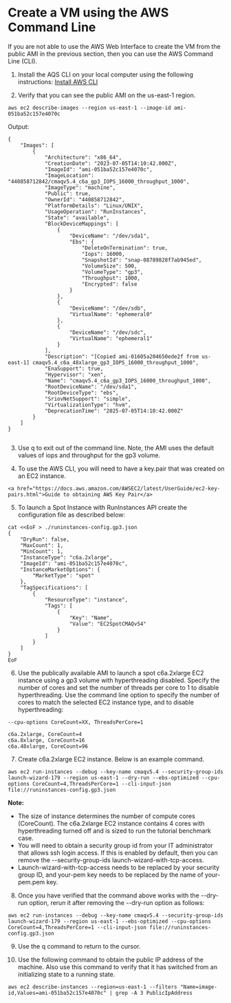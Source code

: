 # Create a VM using the AWS Command Line 

If you are not able to use the AWS Web Interface to create the VM from the public AMI in the previous section, then you can use the AWS Command Line (CLI). 

1. Install the AQS CLI on your local computer using the following instructions:
<a href="https://docs.aws.amazon.com/cli/latest/userguide/install-cliv2-linux.html#cliv2-linux-install">Install AWS CLI</a>  

2. Verify that you can see the public AMI on the us-east-1 region.

`aws ec2 describe-images --region us-east-1 --image-id ami-051ba52c157e4070c`


Output:

```
{
    "Images": [
        {
            "Architecture": "x86_64",
            "CreationDate": "2023-07-05T14:10:42.000Z",
            "ImageId": "ami-051ba52c157e4070c",
            "ImageLocation": "440858712842/cmaqv5.4_c6a_gp3_IOPS_16000_throughput_1000",
            "ImageType": "machine",
            "Public": true,
            "OwnerId": "440858712842",
            "PlatformDetails": "Linux/UNIX",
            "UsageOperation": "RunInstances",
            "State": "available",
            "BlockDeviceMappings": [
                {
                    "DeviceName": "/dev/sda1",
                    "Ebs": {
                        "DeleteOnTermination": true,
                        "Iops": 16000,
                        "SnapshotId": "snap-08789828f7ab945ed",
                        "VolumeSize": 500,
                        "VolumeType": "gp3",
                        "Throughput": 1000,
                        "Encrypted": false
                    }
                },
                {
                    "DeviceName": "/dev/sdb",
                    "VirtualName": "ephemeral0"
                },
                {
                    "DeviceName": "/dev/sdc",
                    "VirtualName": "ephemeral1"
                }
            ],
            "Description": "[Copied ami-01605a204650ede2f from us-east-1] cmaqv5.4_c6a_48xlarge_gp3_IOPS_16000_throughput_1000",
            "EnaSupport": true,
            "Hypervisor": "xen",
            "Name": "cmaqv5.4_c6a_gp3_IOPS_16000_throughput_1000",
            "RootDeviceName": "/dev/sda1",
            "RootDeviceType": "ebs",
            "SriovNetSupport": "simple",
            "VirtualizationType": "hvm",
            "DeprecationTime": "2025-07-05T14:10:42.000Z"
        }
    ]
}


```

3. Use q to exit out of the command line. Note, the AMI uses the default values of iops and throughput for the gp3 volume. 

4. To use the AWS CLI, you will need to have a key.pair that was created on an EC2 instance.

```{seealso}
<a href="https://docs.aws.amazon.com/AWSEC2/latest/UserGuide/ec2-key-pairs.html">Guide to obtaining AWS Key Pair</a>
```


5. To launch a Spot Instance with RunInstances API create the configuration file as described below:

```
cat <<EoF > ./runinstances-config.gp3.json
{
    "DryRun": false,
    "MaxCount": 1,
    "MinCount": 1,
    "InstanceType": "c6a.2xlarge",
    "ImageId": "ami-051ba52c157e4070c",
    "InstanceMarketOptions": {
        "MarketType": "spot"
    },
    "TagSpecifications": [
        {
            "ResourceType": "instance",
            "Tags": [
                {
                    "Key": "Name",
                    "Value": "EC2SpotCMAQv54"
                }
            ]
        }
    ]
}
EoF
```

6. Use the publically available AMI to launch a spot c6a.2xlarge EC2 instance using a gp3 volume with hyperthreading disabled. Specify the number of cores and set the number of threads per core to 1 to disable hyperthreading. Use the command line option to specify the number of cores to match the selected EC2 instance type, and to disable hyperthreading:

`--cpu-options CoreCount=XX, ThreadsPerCore=1`

```
c6a.2xlarge, CoreCount=4
c6a.8xlarge, CoreCount=16
c6a.48xlarge, CoreCount=96 
```

7. Create c6a.2xlarge EC2 instance. Below is an example command. 

`aws ec2 run-instances --debug --key-name cmaqv5.4 --security-group-ids launch-wizard-179 --region us-east-1 --dry-run --ebs-optimized --cpu-options CoreCount=4,ThreadsPerCore=1 --cli-input-json file://runinstances-config.gp3.json`

**Note:**
* The size of instance determines the number of compute cores (CoreCount). The c6a.2xlarge EC2 instance contains 4 cores with hyperthreading turned off and is sized to run the tutorial benchmark case.
* You will need to obtain a security group id from your IT administrator that allows ssh login access. If this is enabled by default, then you can remove the --security-group-ids launch-wizard-with-tcp-access.
* Launch-wizard-with-tcp-access needs to be replaced by your security group ID, and your-pem key needs to be replaced by the name of your-pem.pem key.

8. Once you have verified that the command above works with the --dry-run option, rerun it after removing the --dry-run option as follows:

`aws ec2 run-instances --debug --key-name cmaqv5.4 --security-group-ids launch-wizard-179 --region us-east-1 --ebs-optimized --cpu-options CoreCount=4,ThreadsPerCore=1 --cli-input-json file://runinstances-config.gp3.json`

9. Use the q command to return to the cursor. 

10. Use the following command to obtain the public IP address of the machine. Also use this command to verify that it has switched from an initializing state to a running state.

`aws ec2 describe-instances --region=us-east-1 --filters "Name=image-id,Values=ami-051ba52c157e4070c" | grep -A 3 PublicIpAddress`



